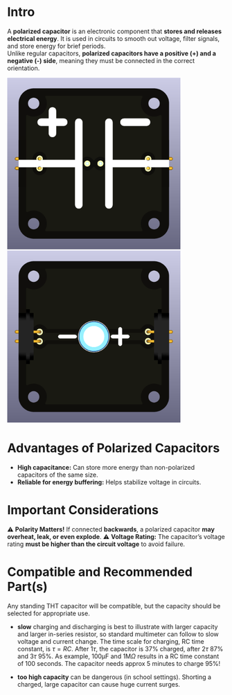 # Intro  
A **polarized capacitor** is an electronic component that **stores and releases electrical energy**. It is used in circuits to smooth out voltage, filter signals, and store energy for brief periods.  
Unlike regular capacitors, **polarized capacitors have a positive (+) and a negative (-) side**, meaning they must be connected in the correct orientation.  

<img src="capacitor-polarized_THT_TOP.png" alt="Circuit Diagram" width="400"> <img src="capacitor-polarized_THT_BOTTOM.png" alt="Circuit Diagram" width="400">

# Advantages of Polarized Capacitors  
* **High capacitance:** Can store more energy than non-polarized capacitors of the same size.  
* **Reliable for energy buffering:** Helps stabilize voltage in circuits.  

# Important Considerations  

⚠️ **Polarity Matters!** If connected **backwards**, a polarized capacitor **may overheat, leak, or even explode**. 
⚠️ **Voltage Rating:** The capacitor’s voltage rating **must be higher than the circuit voltage** to avoid failure. 

# Compatible and Recommended Part(s)  
Any standing THT capacitor will be compatible, but the capacity should be selected for appropriate use.

* **slow** charging and discharging is best to illustrate with larger capacity and larger in-series resistor, so standard multimeter can follow to slow voltage and current change. The time scale for charging, RC time constant, is $\tau = RC$. After $1\tau$, the capacitor is 37% charged, after $2\tau$ 87% and $3\tau$ 95%. As example, $100 \text{µF}$ and $1 \text{M}\Omega$ results in a RC time constant of 100 seconds. The capacitor needs approx 5 minutes to charge 95%!

* **too high capacity** can be dangerous (in school settings). Shorting a charged, large capacitor can cause huge current surges. 
